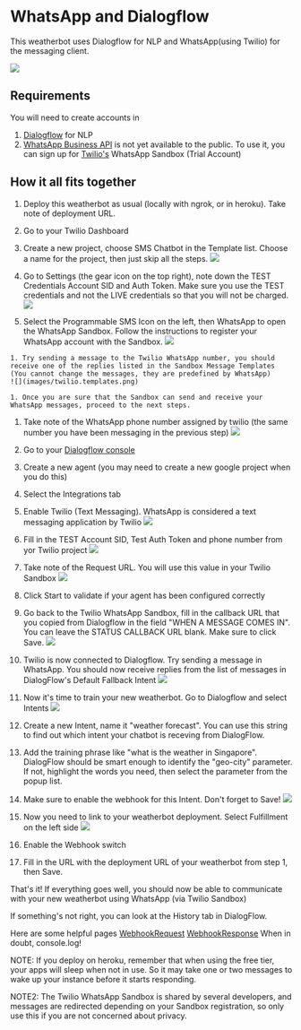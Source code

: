 # WhatsApp and Dialogflow

This weatherbot uses Dialogflow for NLP and WhatsApp(using Twilio) for the messaging client.

![](images/whatsappweatherbot.png)

## Requirements
You will need to create accounts in
1. [Dialogflow](https://dialogflow.com/) for NLP
1. [WhatsApp Business API](https://www.whatsapp.com/business/api) is not yet available to the public. To use it, you can sign up for [Twilio's](https://www.twilio.com) WhatsApp Sandbox (Trial Account)

## How it all fits together
1. Deploy this weatherbot as usual (locally with ngrok, or in heroku). Take note of deployment URL.
1. Go to your Twilio Dashboard

  1. Create a new project, choose SMS Chatbot in the Template list. Choose a name for the project, then just skip all the steps.
  ![](images/twilio.smschatbot.png)

  1. Go to Settings (the gear icon on the top right), note down the TEST Credentials Account SID and Auth Token. Make sure you use the TEST credentials and not the LIVE credentials so that you will not be charged.
  ![](images/twilio.credentials.png)

  1. Select the Programmable SMS Icon on the left, then WhatsApp to open the WhatsApp Sandbox. Follow the instructions to register your WhatsApp account with the Sandbox.
    ![](images/twilio.whatsapp.png)

    1. Try sending a message to the Twilio WhatsApp number, you should receive one of the replies listed in the Sandbox Message Templates (You cannot change the messages, they are predefined by WhatsApp)
    ![](images/twilio.templates.png)

    1. Once you are sure that the Sandbox can send and receive your WhatsApp messages, proceed to the next steps.
  1. Take note of the WhatsApp phone number assigned by twilio (the same number you have been messaging in the previous step)
  ![](images/twilio.sandbox.number.png)

1. Go to your [Dialogflow console](https://console.dialogflow.com)
  1. Create a new agent (you may need to create a new google project when you do this)
  1. Select the Integrations tab
  1. Enable Twilio (Text Messaging). WhatsApp is considered a text messaging application by Twilio
  ![](images/dialogflow.twilioswitch.png)

  1. Fill in the TEST Account SID, Test Auth Token and phone number from yor Twilio project
  ![](images/dialogflow/twiliosettings.png)

  1. Take note of the Request URL. You will use this value in your Twilio Sandbox
  ![](images/dialogflow.twiliosettings-url.png)

  1. Click Start to validate if your agent has been configured correctly

1. Go back to the Twilio WhatsApp Sandbox, fill in the callback URL that you copied from Dialogflow in the field "WHEN A MESSAGE COMES IN". You can leave the STATUS CALLBACK URL blank. Make sure to click Save.
  ![](images/twilio.sandbox.png)

  1. Twilio is now connected to Dialogflow. Try sending a message in WhatsApp. You should now receive replies from the list of messages in DialogFlow's Default Fallback Intent
  ![](images/dialogflow.fallbackintent.png)

1. Now it's time to train your new weatherbot. Go to Dialogflow and select Intents
  ![](images/dialogflow.training.png)

  1. Create a new Intent, name it "weather forecast". You can use this string to find out which intent your chatbot is receving from DialogFlow.
  1. Add the training phrase like "what is the weather in Singapore". DialogFlow should be smart enough to identify the   "geo-city" parameter. If not, highlight the words you need, then select the parameter from the popup list.
  1. Make sure to enable the webhook for this Intent. Don't forget to Save!
  ![](images/dialogflow.intentwebhook.png)

1. Now you need to link to your weatherbot deployment. Select Fulfillment on the left side
  ![](images/dialogflow.fulfillment.png)
  
  1. Enable the Webhook switch
  1. Fill in the URL with the deployment URL of your weatherbot from step 1, then Save.


That's it! If everything goes well, you should now be able to communicate with your new weatherbot using WhatsApp (via Twilio Sandbox)



If something's not right, you can look at the History tab in DialogFlow.

Here are some helpful pages
[WebhookRequest](https://dialogflow.com/docs/reference/api-v2/rest/Shared.Types/WebhookRequest)
[WebhookResponse](https://dialogflow.com/docs/reference/api-v2/rest/Shared.Types/WebhookResponse)
When in doubt, console.log!

NOTE: If you deploy on heroku, remember that when using the free tier, your apps will sleep when not in use. So it may take one or two messages to wake up your instance before it starts responding.

NOTE2: The Twilio WhatsApp Sandbox is shared by several developers, and messages are redirected depending on your Sandbox registration, so only use this if you are not concerned about privacy.
